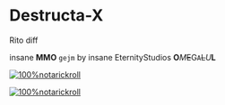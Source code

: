 # Destructa-X
Rito diff

insane  **MMO** `gejm` 
by insane EternityStudios **O***M*~~E~~G`A`~~L~~*U***L**

[![100%notarickroll](https://cdn.discordapp.com/attachments/844179692017942537/939594761713647636/gg.png)](https://www.youtube.com/watch?v=dQw4w9WgXcQ)

[![100%notarickroll](https://i.ytimg.com/vi/A24F1eHwdjw/maxresdefault.jpg)](https://www.youtube.com/watch?v=fC7oUOUEEi4)
